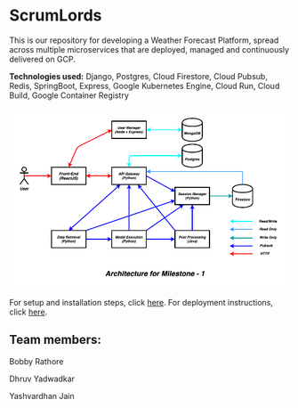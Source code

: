 # ScrumLords

This is our repository for developing a Weather Forecast Platform, spread across multiple microservices that are deployed, managed and continuously delivered on GCP.

**Technologies used:** Django, Postgres, Cloud Firestore, Cloud Pubsub, Redis, SpringBoot, Express, Google Kubernetes Engine, Cloud Run, Cloud Build, Google Container Registry

![architecture_diagram](/diagrams/Architecture-milestone-1.png)

For setup and installation steps, click [here](https://github.com/airavata-courses/ScrumLords/wiki/Get-up-and-running).
For deployment instructions, click [here](https://github.com/airavata-courses/ScrumLords/wiki/Assignment-2).

## Team members:
Bobby Rathore

Dhruv Yadwadkar

Yashvardhan Jain
